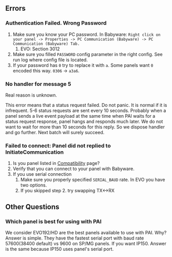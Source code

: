 ## Errors
### Authentication Failed. Wrong Password
1. Make sure you know your PC password. In Babyware: `Right click on your panel -> Properties -> PC Communication (Babyware) -> PC Communication (Babyware) Tab.`
   1. EVO: Section 3012
2. Make sure you filled `PASSWORD` config parameter in the right config. See run log where config file is located.
3. If your password has `0` try to replace it with `a`. Some panels want `0` encoded this way. `0306` -> `a3a6`.

### No handler for message 5
Real reason is unknown.

This error means that a status request failed. Do not panic. It is normal if it is infrequent. 5-6 status requests are sent every 10 seconds. Probably when a panel sends a live event payload at the same time when PAI waits for a status request response, panel hangs and responds much later. We do not want to wait for more than 10 seconds for this reply. So we dispose handler and go further. Next batch will surely succeed.

### Failed to connect: Panel did not replied to InitiateCommunication
1. Is you panel listed in [Compatibility](../Compatibility) page?
2. Verify that you can connect to your panel with Babyware.
3. If you use serial connection
   1. Make sure you properly specified `SERIAL_BAUD` rate. In EVO you have two options.
   2. If you skipped step 2. try swapping TX<->RX

## Other Questions
### Which panel is best for using with PAI
We consider EVO192/HD are the best panels available to use with PAI. Why? Answer is simple. They have the fastest serial port with baud rate 57600(38400 default) vs 9600 on SP/MG panels. If you want IP150. Answer is the same because IP150 uses panel's serial port.